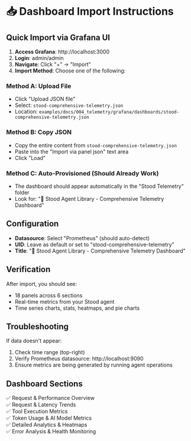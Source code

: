 # 📥 Dashboard Import Instructions

## Quick Import via Grafana UI

1. **Access Grafana**: http://localhost:3000
2. **Login**: admin/admin
3. **Navigate**: Click "+" → "Import"
4. **Import Method**: Choose one of the following:

### Method A: Upload File
- Click "Upload JSON file"
- Select: `stood-comprehensive-telemetry.json`
- Location: `examples/docs/004_telemetry/grafana/dashboards/stood-comprehensive-telemetry.json`

### Method B: Copy JSON
- Copy the entire content from `stood-comprehensive-telemetry.json`
- Paste into the "Import via panel json" text area
- Click "Load"

### Method C: Auto-Provisioned (Should Already Work)
- The dashboard should appear automatically in the "Stood Telemetry" folder
- Look for: "🚀 Stood Agent Library - Comprehensive Telemetry Dashboard"

## Configuration
- **Datasource**: Select "Prometheus" (should auto-detect)
- **UID**: Leave as default or set to "stood-comprehensive-telemetry"
- **Title**: "🚀 Stood Agent Library - Comprehensive Telemetry Dashboard"

## Verification
After import, you should see:
- 18 panels across 6 sections
- Real-time metrics from your Stood agent
- Time series charts, stats, heatmaps, and pie charts

## Troubleshooting
If data doesn't appear:
1. Check time range (top-right)
2. Verify Prometheus datasource: http://localhost:9090
3. Ensure metrics are being generated by running agent operations

## Dashboard Sections
✅ Request & Performance Overview  
✅ Request & Latency Trends  
✅ Tool Execution Metrics  
✅ Token Usage & AI Model Metrics  
✅ Detailed Analytics & Heatmaps  
✅ Error Analysis & Health Monitoring  